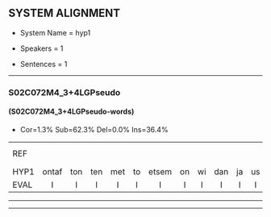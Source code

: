 
## SYSTEM ALIGNMENT

- System Name = hyp1

- Speakers = 1

- Sentences = 1

---

### S02C072M4_3+4LGPseudo

#### (S02C072M4_3+4LGPseudo-words)

- Cor=1.3%	Sub=62.3%	Del=0.0%	Ins=36.4%

|  |  |  |  |  |  |  |  |  |  |  |  |  |  |  |  |  |  |  |  |  |  |  |  |  |  |  |  |  |  |  |  |  |  |  |  |  |  |  |  |  |  |  |  |  |  |  |  |  |  |  |  |  |  |  |  |  |  |  |  |  |  |  |  |  |  |  |  |  |  |  |  |  |  |  |  |  |  |
|:--- |:---:|:---:|:---:|:---:|:---:|:---:|:---:|:---:|:---:|:---:|:---:|:---:|:---:|:---:|:---:|:---:|:---:|:---:|:---:|:---:|:---:|:---:|:---:|:---:|:---:|:---:|:---:|:---:|:---:|:---:|:---:|:---:|:---:|:---:|:---:|:---:|:---:|:---:|:---:|:---:|:---:|:---:|:---:|:---:|:---:|:---:|:---:|:---:|:---:|:---:|:---:|:---:|:---:|:---:|:---:|:---:|:---:|:---:|:---:|:---:|:---:|:---:|:---:|:---:|:---:|:---:|:---:|:---:|:---:|:---:|:---:|:---:|:---:|:---:|:---:|:---:|:---:|
| REF |  |  |  |  |  |  |  |  |  |  |  |  |  |  |  |  |  |  |  |  |  |  | ometuif | * | * | *x | toejietsen | oonwijlen | jattesiet | nurudien | stoenydaas | deuveltek | juitonie | gevijdel | sidowaan | spekkeraai | wachteniek | verpierik | nappegreeuw | mantaroen | schielendaspen | * | * | * | *x | crobeklunker | kabbestepen | verwarig*(verwarring) | * | * | ooiebiekje | fandelig | jalekrewen | smoralij | zeekvlachine | kanaroe | toineetlijgen | meitsegrok | kantelogsten | ondermind |  |  |  |  |  |  | choporatie | zennebral | ijraspangen | blottenduuf | girdofhaalder | tobbermoeit | poentalschouden | havedil | verbrakkertje | gerauwejaak | hapeneren*(haperen) |
| HYP1 | ontaf | ton | ten | met | to | etsem | on | wi | dan | ja | us | it | muurdin | stoen | ja | das | duveltek | levtoniv | gevedov | sindov | anv | sbekerv | wa | evnieqv | vorpirik | nappe | sreo | manta | ron | schilendaspen | croben | crob | klu | kleunder | ne | klunker | kabes | tippen | verwarring | oé | oé | ebike | van | de | ling | ja | le | krewen | smoriler | zek | fla | chin | a | canaro | torne | lijgen | metse | grok | kanteloogsten | ondermind | chuporati | zende | braw | eraspangen | bloten | duf | gerdofhelder | tobber | mot | puntalsgouden | havedel | voor | een | brakerte | gerouw | jak | haperen |
| EVAL | I | I | I | I | I | I | I | I | I | I | I | I | I | I | I | I | I | I | I | I | I | I | S | S | S | S | S | S | S | S | S | S | S | S | S | S | S | S | S | S | S | S | S | S | S | S | S | S | S | S | S | S | S | S | S | S | S | S | S |  | I | I | I | I | I | I | S | S | S | S | S | S | S | S | S | S | S |
---

---
